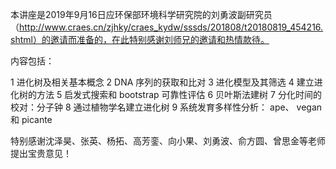 本讲座是2019年9月16日应环保部环境科学研究院的刘勇波副研究员（http://www.craes.cn/zjhky/craes_kydw/sssds/201808/t20180819_454216.shtml）的邀请而准备的，在此特别感谢刘师兄的邀请和热情款待。

内容包括：

1 进化树及相关基本概念
2 DNA 序列的获取和比对
3 进化模型及其筛选
4 建立进化树的方法
5 启发式搜索和 bootstrap 可靠性评估
6 贝叶斯法建树
7 分化时间的校对：分子钟
8 通过植物学名建立进化树
9 系统发育多样性分析： ape、 vegan 和 picante

特别感谢沈泽昊、张英、杨拓、高芳銮、向小果、刘勇波、俞方圆、曾思金等老师提出宝贵意见！
